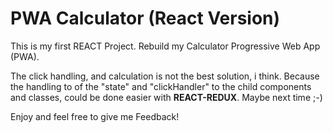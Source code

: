 PWA Calculator (React Version)
==============

This is my first REACT Project. Rebuild my Calculator Progressive Web App (PWA).

The click handling, and calculation is not the best solution, i think.
Because the handling to of the "state" and "clickHandler" to the child components and classes,
could be done easier with __REACT-REDUX__. Maybe next time ;-)

Enjoy and feel free to give me Feedback!